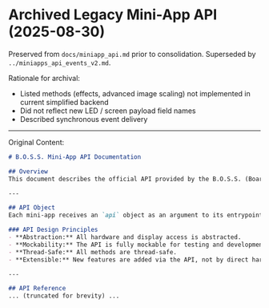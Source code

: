 # Archived Legacy Mini-App API (2025-08-30)

Preserved from `docs/miniapp_api.md` prior to consolidation. Superseded by `../miniapps_api_events_v2.md`.

Rationale for archival:
* Listed methods (effects, advanced image scaling) not implemented in current simplified backend
* Did not reflect new LED / screen payload field names
* Described synchronous event delivery

---
Original Content:
````markdown
# B.O.S.S. Mini-App API Documentation

## Overview
This document describes the official API provided by the B.O.S.S. (Board Of Switches and Screen) system for use by all mini-apps. All mini-apps must interact with hardware and display exclusively through this API. Direct hardware access is strictly prohibited to ensure portability, testability, and system safety.

---

## API Object
Each mini-app receives an `api` object as an argument to its entrypoint (typically `run(stop_event, api)` or `main(stop_event, api)`). This object exposes all allowed interactions with the B.O.S.S. hardware and system services.

### API Design Principles
- **Abstraction:** All hardware and display access is abstracted.
- **Mockability:** The API is fully mockable for testing and development.
- **Thread-Safe:** All methods are thread-safe.
- **Extensible:** New features are added via the API, not by direct hardware access.

---

## API Reference
... (truncated for brevity) ...
````
